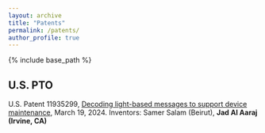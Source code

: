 ```yaml
---
layout: archive
title: "Patents"
permalink: /patents/
author_profile: true
---
```


{% include base_path %}

U.S. PTO
------
U.S. Patent 11935299, <a href="https://patents.justia.com/patent/11935299" target="_blank">Decoding light-based messages to support device maintenance</a>, March 19, 2024. Inventors: Samer Salam (Beirut), **Jad Al Aaraj (Irvine, CA)**